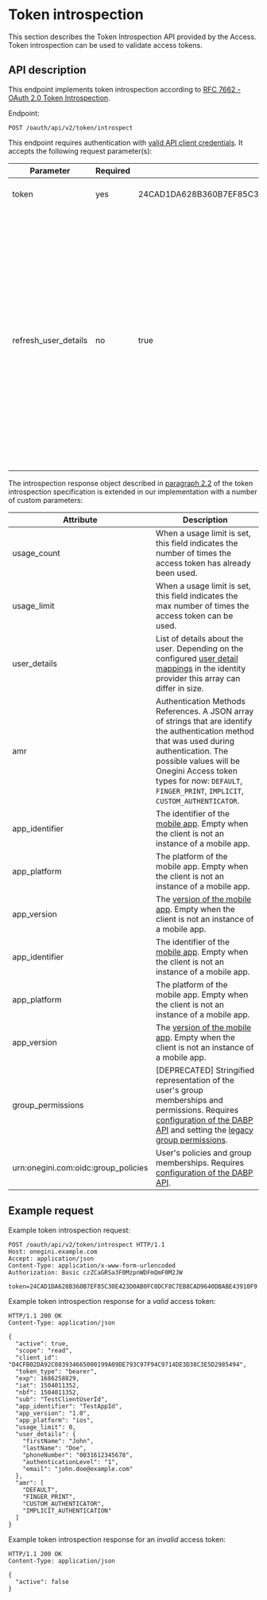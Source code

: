 # Token introspection

This section describes the Token Introspection API provided by the Access. Token introspection can be used to validate access tokens.

## API description

This endpoint implements token introspection according to [RFC 7662 - OAuth 2.0 Token Introspection](https://tools.ietf.org/html/rfc7662).

Endpoint:
```http
POST /oauth/api/v2/token/introspect
```

This endpoint requires authentication with [valid API client credentials](../topics/technical-app-management/api-configuration/api-configuration.md). It accepts the following request parameter(s):

| Parameter            | Required | Example value | Description
|----------------------|----------|---------------|---------------------------------------------------------------------------------------------------------
| token                | yes      | 24CAD1DA628B360B7EF85C30E423D0AB0FC0DCF8C7EB8CAD9640DBABE43910F9 | The value of the access token
| refresh_user_details | no       |  true         | The properties of the `user_details` object from the [user info endpoint](../topics/general-app-config/identity-providers/identity-providers.md#configure-user-info-endpoint) are cached after the first request. Use this parameter to force fetching the user details again from the user info endpoint. Performance may decrease when you add this parameter to every request.  


The introspection response object described in [paragraph 2.2](https://tools.ietf.org/html/rfc7662#section-2.2) of the token introspection specification is extended in our implementation with a number of custom parameters:


| Attribute                           | Description
|-------------------------------------|------------
| usage_count                         | When a usage limit is set, this field indicates the number of times the access token has already been used.
| usage_limit                         | When a usage limit is set, this field indicates the max number of times the access token can be used.
| user_details                        | List of details about the user. Depending on the configured [user detail mappings](../topics/general-app-config/identity-providers/identity-providers.md#attribute-mapping) in the identity provider this array can differ in size.                           |
| amr                                 | Authentication Methods References. A JSON array of strings that are identify the authentication method that was used during authentication. The possible values will be Onegini Access token types for now: `DEFAULT`, `FINGER_PRINT`, `IMPLICIT`, `CUSTOM_AUTHENTICATOR`.
| app_identifier                      | The identifier of the [mobile app](../topics/mobile-apps/index.md). Empty when the client is not an instance of a mobile app.
| app_platform                        | The platform of the mobile app. Empty when the client is not an instance of a mobile app.
| app_version                         | The [version of the mobile app](../topics/mobile-apps/app-configuration/app-version-management.md). Empty when the client is not an instance of a mobile app.
| app_identifier                      | The identifier of the [mobile app](../topics/mobile-apps/index.md). Empty when the client is not an instance of a mobile app.
| app_platform                        | The platform of the mobile app. Empty when the client is not an instance of a mobile app.
| app_version                         | The [version of the mobile app](../topics/mobile-apps/app-configuration/app-version-management.md). Empty when the client is not an instance of a mobile app.
| group_permissions                   | [DEPRECATED] Stringified representation of the user's group memberships and permissions. Requires [configuration of the DABP API](../topics/dum-report/index.md) and setting the [legacy group permissions](../topics/web-clients/web-client-configuration.md).
| urn:onegini.com:oidc:group_policies | User's policies and group memberships. Requires [configuration of the DABP API](../topics/dum-report/index.md).

## Example request

Example token introspection request:
```http
POST /oauth/api/v2/token/introspect HTTP/1.1
Host: onegini.example.com
Accept: application/json
Content-Type: application/x-www-form-urlencoded
Authorization: Basic czZCaGRSa3F0MzpnWDFmQmF0M2JW

token=24CAD1DA628B360B7EF85C30E423D0AB0FC0DCF8C7EB8CAD9640DBABE43910F9
```

Example token introspection response for a _valid_ access token:
```http
HTTP/1.1 200 OK
Content-Type: application/json

{
  "active": true,
  "scope": "read",
  "client_id": "D4CFB02DA92C083934665000199A09DE793C97F94C9714DE3D38C3E5D2985494",
  "token_type": "bearer",
  "exp": 1686258829,
  "iat": 1504011352,
  "nbf": 1504011352,
  "sub": "TestClientUserId",
  "app_identifier": "TestAppId",
  "app_version": "1.0",
  "app_platform": "ios",
  "usage_limit": 0,
  "user_details": {
    "firstName": "John",
    "lastName": "Doe",
    "phoneNumber": "0031612345678",
    "authenticationLevel": "1",
    "email": "john.doe@example.com"
  },
  "amr": [
    "DEFAULT",
    "FINGER_PRINT",
    "CUSTOM_AUTHENTICATOR",
    "IMPLICIT_AUTHENTICATION"
  ]
}
```

Example token introspection response for an _invalid_ access token:
```http
HTTP/1.1 200 OK
Content-Type: application/json

{
  "active": false
}
```
